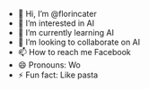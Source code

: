 - 👋 Hi, I’m @florincater
- 👀 I’m interested in AI
- 🌱 I’m currently learning AI
- 💞️ I’m looking to collaborate on AI
- 📫 How to reach me Facebook
- 😄 Pronouns: Wo
- ⚡ Fun fact: Like pasta

<!---
florincater/florincater is a ✨ special ✨ repository because its `README.md` (this file) appears on your GitHub profile.
You can click the Preview link to take a look at your changes.
--->
